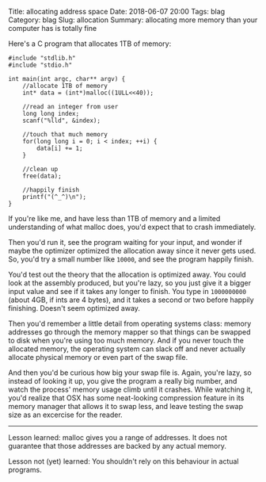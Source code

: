 Title: allocating address space
Date: 2018-06-07 20:00
Tags: blag
Category: blag
Slug: allocation
Summary: allocating more memory than your computer has is totally fine

Here's a C program that allocates 1TB of memory:

```
#include "stdlib.h"
#include "stdio.h"

int main(int argc, char** argv) {
	//allocate 1TB of memory
	int* data = (int*)malloc((1ULL<<40));

	//read an integer from user
	long long index;
	scanf("%lld", &index);

	//touch that much memory
	for(long long i = 0; i < index; ++i) {
		data[i] += 1;
	}

	//clean up
	free(data);

	//happily finish
	printf("(^_^)\n");
}
```

If you're like me, and have less than 1TB of memory and a limited understanding of what malloc does, 
you'd expect that to crash immediately.

Then you'd run it, see the program waiting for your input, and wonder if maybe the optimizer optimized the allocation away since it never gets used.
So, you'd try a small number like `10000`, and see the program happily finish.

You'd test out the theory that the allocation is optimized away. 
You could look at the assembly produced, but you're lazy, so you just give it a bigger input value and see if it takes any longer to finish. 
You type in `1000000000` (about 4GB, if ints are 4 bytes), and it takes a second or two before happily finishing. Doesn't seem optimized away.

Then you'd remember a little detail from operating systems class: memory addresses go through the memory mapper so that things can be swapped to disk when you're using too much memory. And if you never touch the allocated memory, the operating system can slack off and never actually allocate physical memory or even part of the swap file.

And then you'd be curious how big your swap file is. Again, you're lazy, so instead of looking it up, you give the program a really big number, and watch the process' memory usage climb until it crashes. While watching it, you'd realize that OSX has some neat-looking compression feature in its memory manager that allows it to swap less, and leave testing the swap size as an excercise for the reader.

-----

Lesson learned: malloc gives you a range of addresses. It does not guarantee that those addresses are backed by any actual memory.

Lesson not (yet) learned: You shouldn't rely on this behaviour in actual programs.
